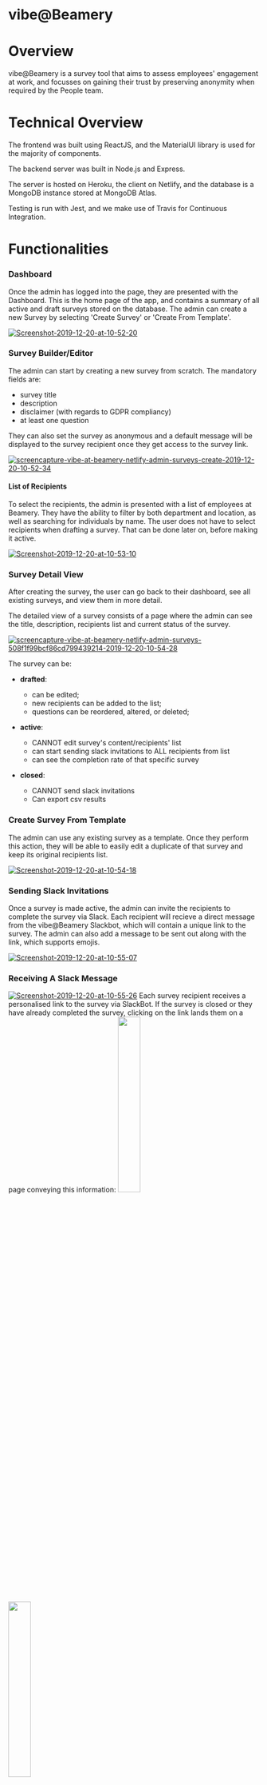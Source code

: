 # vibe@Beamery

# Overview 

vibe@Beamery is a survey tool that aims to assess employees' engagement at work, and focusses on gaining their trust by preserving anonymity when required by the People team.

# Technical Overview
The frontend was built using ReactJS, and the MaterialUI library is used for the majority of components. 

The backend server was built in Node.js and Express.

The server is hosted on Heroku, the client on Netlify, and the database is a MongoDB instance stored at MongoDB Atlas. 

Testing is run with Jest, and we make use of Travis for Continuous Integration. 

# Functionalities

### Dashboard
Once the admin has logged into the page, they are presented with the Dashboard. This is the home page of the app, and contains a summary of all active and draft surveys stored on the database. The admin can create a new Survey by selecting 'Create Survey' or 'Create From Template'.

<a href="https://ibb.co/wLLLxTm"><img src="https://i.ibb.co/b3338x9/Screenshot-2019-12-20-at-10-52-20.png" alt="Screenshot-2019-12-20-at-10-52-20" border="0"></a>

### Survey Builder/Editor

The admin can start by creating a new survey from scratch. 
The mandatory fields are: 
- survey title
- description 
- disclaimer (with regards to GDPR compliancy)
- at least one question


They can also set the survey as anonymous and a default message will be displayed to the survey recipient once they get access to the survey link. 

<a href="https://ibb.co/3yXP4HV"><img src="https://i.ibb.co/rGPXFJq/screencapture-vibe-at-beamery-netlify-admin-surveys-create-2019-12-20-10-52-34.png" alt="screencapture-vibe-at-beamery-netlify-admin-surveys-create-2019-12-20-10-52-34" border="0"></a>

#### List of Recipients
To select the recipients, the admin is presented with a list of employees at Beamery. They have the ability to filter by both department and location, as well as searching for individuals by name. 
The user does not have to select recipients when drafting a survey. That can be done later on, before making it active.  

<a href="https://ibb.co/K5rw3DX"><img src="https://i.ibb.co/MgC63fs/Screenshot-2019-12-20-at-10-53-10.png" alt="Screenshot-2019-12-20-at-10-53-10" border="0"></a>


### Survey Detail View
After creating the survey, the user can go back to their dashboard, see all existing surveys, and view them in more detail.

The detailed view of a survey consists of a page where the admin can see the title, description, recipients list and current status of the survey. 

<a href="https://ibb.co/GMs65Nf"><img src="https://i.ibb.co/vdsFjRC/screencapture-vibe-at-beamery-netlify-admin-surveys-508f1f99bcf86cd799439214-2019-12-20-10-54-28.png" alt="screencapture-vibe-at-beamery-netlify-admin-surveys-508f1f99bcf86cd799439214-2019-12-20-10-54-28" border="0"></a><br />

The survey can be:
- <strong>drafted</strong>: 
    - can be edited; 
    - new recipients can be added to the list;
    - questions can be reordered, altered, or deleted; 

- <strong>active</strong>:
    - CANNOT edit survey's content/recipients' list
    - can start sending slack invitations to ALL recipients from list
    - can see the completion rate of that specific survey

- <strong>closed</strong>: 
    - CANNOT send slack invitations
    - Can export csv results




 ### Create Survey From Template
 
 The admin can use any existing survey as a template.
 Once they perform this action, they will be able to easily edit a duplicate of that survey and keep its original recipients list. 
 
<a href="https://ibb.co/ZckhRfT"><img src="https://i.ibb.co/r51ZKQy/Screenshot-2019-12-20-at-10-54-18.png" alt="Screenshot-2019-12-20-at-10-54-18" border="0"></a>

### Sending Slack Invitations
Once a survey is made active, the admin can invite the recipients to complete the survey via Slack. Each recipient will recieve a direct message from the vibe@Beamery Slackbot, which will contain a unique link to the survey. The admin can also add a message to be sent out along with the link, which supports emojis. 

<a href="https://ibb.co/GJGFVPH"><img src="https://i.ibb.co/fSZQC0D/Screenshot-2019-12-20-at-10-55-07.png" alt="Screenshot-2019-12-20-at-10-55-07" border="0"></a>


### Receiving A Slack Message
<a href="https://ibb.co/MSy17D5"><img src="https://i.ibb.co/C8p9Q5s/Screenshot-2019-12-20-at-10-55-26.png" alt="Screenshot-2019-12-20-at-10-55-26" border="0"></a>
Each survey recipient receives a personalised link to the survey via SlackBot. If the survey is closed or they have already completed the survey, clicking on the link lands them on a page conveying this information:
<img src="https://i.imgur.com/auMat6z.png" width="30%" ><img src="https://i.imgur.com/9SlBAAg.png" width="30%" >



### Survey Recipient View
The first survey page contains the Privacy Notice and a disclaimer, as well as a statement about the anonymity of the survey.

<img src="https://i.imgur.com/AJWtTlY.png" width="40%" >

<img src="https://i.imgur.com/CsNSu5a.png" width="40%" >
<img src="https://i.imgur.com/ZISYGWo.png" width="40%" >
<img src="https://i.imgur.com/iKKZHOW.png" width="40%" >

### Export Closed Survey Results As CSV
Once the admin chooses to close the survey, they will be able to export the survey's responses as a csv, which can be done in 2 ways:
- if the survey was originally set as anonymous
    - The user can only export anonymously
- if the survey was not set as anonymous:
    - The user can export anonymously (without the recipient's name next to their answers) or with their names.
    

<a href="https://ibb.co/gPbC4X7"><img src="https://i.ibb.co/s6prWDP/Screenshot-2019-12-20-at-11-28-34.png" alt="Screenshot-2019-12-20-at-11-28-34" border="0"></a><br /><br />

# Acknowledgements

A HUGE thank you to Michael, Oliver, Kristina, Oli and the rest of Founders and Coders for facilitating our learning, to Andrew Celi for guiding the project's Agile planning and delivery, and to the People team for all the given feedback and help on iteratively progressing with the development of the app.

# Set up

To run locally:

Install:
- Node
- Docker
- NPM

Once the project is cloned, run `sh start` from the root folder. This will run `npm i` in the `client` and `server` directories, 


To spin down the Docker containers, once you are finished, and remove the stopped containers and respective images, run `npm run dockerdown` whilst in the root folder.

To check all the tests in the project, using Travis, run `npm test` from the <strong>root</strong> folder.

To view the database schema, please click [here](https://hackmd.io/UvPhEaOgSm-ce_sFfewlqg).


# Known Bugs

